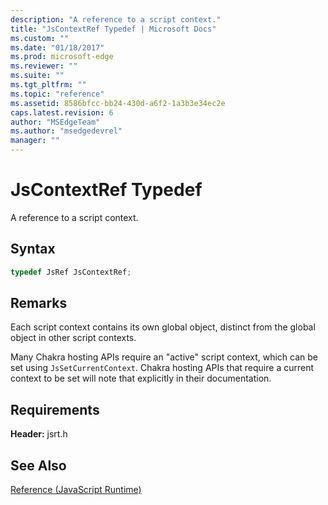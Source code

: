 ```yaml
---
description: "A reference to a script context."
title: "JsContextRef Typedef | Microsoft Docs"
ms.custom: ""
ms.date: "01/18/2017"
ms.prod: microsoft-edge
ms.reviewer: ""
ms.suite: ""
ms.tgt_pltfrm: ""
ms.topic: "reference"
ms.assetid: 8586bfcc-bb24-430d-a6f2-1a3b3e34ec2e
caps.latest.revision: 6
author: "MSEdgeTeam"
ms.author: "msedgedevrel"
manager: ""
---
```

# JsContextRef Typedef
A reference to a script context.  
  
## Syntax  
  
```cpp  
typedef JsRef JsContextRef;  
```  
  
## Remarks  
 Each script context contains its own global object, distinct from the global object in other script contexts.  
  
 Many Chakra hosting APIs require an "active" script context, which can be set using `JsSetCurrentContext`. Chakra hosting APIs that require a current context to be set will note that explicitly in their documentation.  
  
## Requirements  
 **Header:** jsrt.h  
  
## See Also  
 [Reference (JavaScript Runtime)](../chakra-hosting/reference-javascript-runtime.md)
